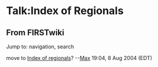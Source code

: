 # Talk:Index of Regionals

## From FIRSTwiki

Jump to: navigation, search

move to [Index of regionals](Index_of_regionals "Index of
regionals")? --[Max](User:Max "User:Max") 19:04, 8 Aug 2004 (EDT)

